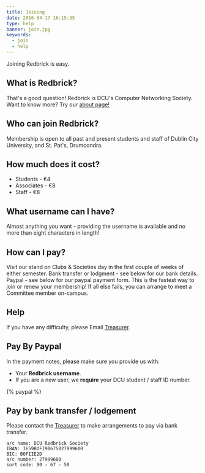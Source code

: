 ```yaml
---
title: Joining
date: 2016-04-17 16:15:35
type: help
banner: join.jpg
keywords:
  - join
  - help
---
```


Joining Redbrick is easy.

## What is Redbrick?
That's a good question! Redbrick is DCU's Computer Networking Society. Want to know more? Try our [about page!](../../about)

## Who can join Redbrick?
Membership is open to all past and present students and staff of Dublin City University, and St. Pat's, Drumcondra.

## How much does it cost?
 - Students - €4
 - Associates - €8
 - Staff - €8

## What username can I have?
Almost anything you want - providing the username is available and no more than eight characters in length!

## How can I pay?
Visit our stand on Clubs & Societies day in the first couple of weeks of either semester.
Bank transfer or lodgment - see below for our bank details.
Paypal - see below for our paypal payment form. This is the fastest way to join or renew your membership!
If all else fails, you can arrange to meet a Committee member on-campus.
## Help
If you have any difficulty, please Email [Treasurer](/about/contact/treasurer).
## Pay By Paypal
In the payment notes, please make sure you provide us with:
  - Your __Redbrick username__.
  - If you are a new user, we __require__ your DCU student / staff ID number.

{% paypal %}

## Pay by bank transfer / lodgement
Please contact the [Treasurer](/about/contact/treasurer) to make arrangements to pay via bank transfer.
```
a/c name: DCU Redbrick Society
IBAN: IE59BOFI90675027999600
BIC: BOFIIE2D
a/c number: 27999600
sort code: 90 - 67 - 50
```
